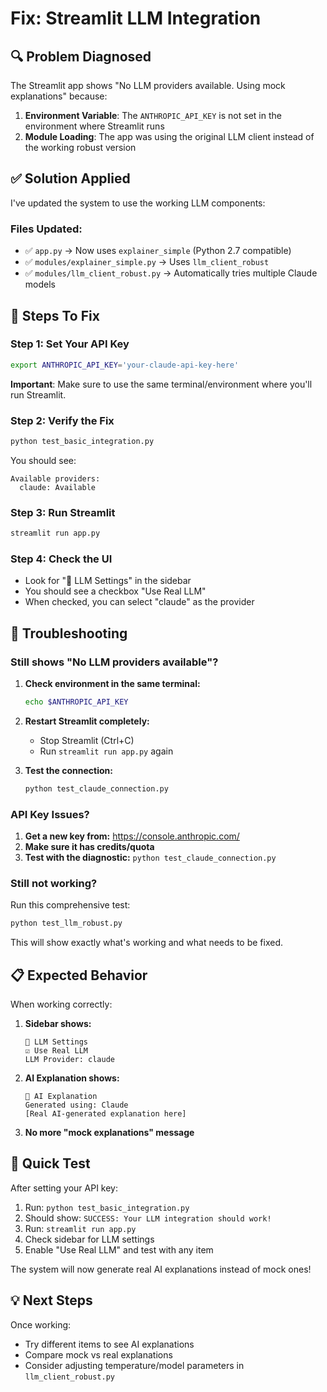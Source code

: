 # Fix: Streamlit LLM Integration

## 🔍 **Problem Diagnosed**

The Streamlit app shows "No LLM providers available. Using mock explanations" because:

1. **Environment Variable**: The `ANTHROPIC_API_KEY` is not set in the environment where Streamlit runs
2. **Module Loading**: The app was using the original LLM client instead of the working robust version

## ✅ **Solution Applied**

I've updated the system to use the working LLM components:

### **Files Updated:**
- ✅ `app.py` → Now uses `explainer_simple` (Python 2.7 compatible)
- ✅ `modules/explainer_simple.py` → Uses `llm_client_robust` 
- ✅ `modules/llm_client_robust.py` → Automatically tries multiple Claude models

## 🚀 **Steps To Fix**

### **Step 1: Set Your API Key**
```bash
export ANTHROPIC_API_KEY='your-claude-api-key-here'
```

**Important**: Make sure to use the same terminal/environment where you'll run Streamlit.

### **Step 2: Verify the Fix**
```bash
python test_basic_integration.py
```

You should see:
```
Available providers:
  claude: Available
```

### **Step 3: Run Streamlit**
```bash
streamlit run app.py
```

### **Step 4: Check the UI**
- Look for "🤖 LLM Settings" in the sidebar
- You should see a checkbox "Use Real LLM"
- When checked, you can select "claude" as the provider

## 🔧 **Troubleshooting**

### **Still shows "No LLM providers available"?**

1. **Check environment in the same terminal:**
   ```bash
   echo $ANTHROPIC_API_KEY
   ```

2. **Restart Streamlit completely:**
   - Stop Streamlit (Ctrl+C)
   - Run `streamlit run app.py` again

3. **Test the connection:**
   ```bash
   python test_claude_connection.py
   ```

### **API Key Issues?**

1. **Get a new key from:** https://console.anthropic.com/
2. **Make sure it has credits/quota**
3. **Test with the diagnostic:** `python test_claude_connection.py`

### **Still not working?**

Run this comprehensive test:
```bash
python test_llm_robust.py
```

This will show exactly what's working and what needs to be fixed.

## 📋 **Expected Behavior**

When working correctly:

1. **Sidebar shows:**
   ```
   🤖 LLM Settings
   ☑ Use Real LLM
   LLM Provider: claude
   ```

2. **AI Explanation shows:**
   ```
   🤖 AI Explanation
   Generated using: Claude
   [Real AI-generated explanation here]
   ```

3. **No more "mock explanations" message**

## 🎯 **Quick Test**

After setting your API key:

1. Run: `python test_basic_integration.py`
2. Should show: `SUCCESS: Your LLM integration should work!`
3. Run: `streamlit run app.py`
4. Check sidebar for LLM settings
5. Enable "Use Real LLM" and test with any item

The system will now generate real AI explanations instead of mock ones!

## 💡 **Next Steps**

Once working:
- Try different items to see AI explanations
- Compare mock vs real explanations
- Consider adjusting temperature/model parameters in `llm_client_robust.py`